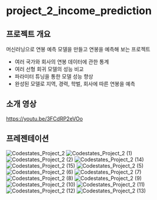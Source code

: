 # project_2_income_prediction

## 프로젝트 개요
머신러닝으로 연봉 예측 모델을 만들고 연봉을 예측해 보는 프로젝트
  - 여러 국가와 회사의 연봉 데이터에 관한 통계 
  - 여러 선형 회귀 모델의 성능 비교
  - 파라미터 튜닝을 통한 모델 성능 향상
  - 완성된 모델로 지역, 경력, 학벌, 회사에 따른 연봉을 예측

## 소개 영상
<https://youtu.be/3FCdRP2eVOo>

## 프레젠테이션
![Codestates_Project_2](https://user-images.githubusercontent.com/109839413/234818801-8a29a60a-17c3-4105-be56-68e7ccff0d6b.png)
![Codestates_Project_2 (1)](https://user-images.githubusercontent.com/109839413/234818807-575de69b-9193-4efa-ba4c-debe60a79670.png)
![Codestates_Project_2 (2)](https://user-images.githubusercontent.com/109839413/234818810-ab5f01d5-a8e1-444f-babe-944b24641df1.png)
![Codestates_Project_2 (14)](https://user-images.githubusercontent.com/109839413/234820830-569bc820-d88f-4f63-b997-2e008f9deae1.png)
![Codestates_Project_2 (15)](https://user-images.githubusercontent.com/109839413/234820846-b4179259-c862-48c7-a8ad-8edadabbc245.png)
![Codestates_Project_2 (5)](https://user-images.githubusercontent.com/109839413/234818816-6687b5fb-9748-4583-9a06-471aebde70a4.png)
![Codestates_Project_2 (6)](https://user-images.githubusercontent.com/109839413/234818821-a7974846-fc11-4a21-9cf9-e5c265543dcf.png)
![Codestates_Project_2 (7)](https://user-images.githubusercontent.com/109839413/234818826-d647ebfd-2b73-4797-9112-1dc17221c9ba.png)
![Codestates_Project_2 (8)](https://user-images.githubusercontent.com/109839413/234818829-b08e7579-dfa7-450a-ba96-2f84baa4cef4.png)
![Codestates_Project_2 (9)](https://user-images.githubusercontent.com/109839413/234818831-cdde7b93-4022-4abd-80fb-75edfcbd5c82.png)
![Codestates_Project_2 (10)](https://user-images.githubusercontent.com/109839413/234818836-108aaf0e-2ff8-437f-a54d-e034d7cd36d5.png)
![Codestates_Project_2 (11)](https://user-images.githubusercontent.com/109839413/234818839-c1a3e410-fe0f-472e-9684-9920817e82b7.png)
![Codestates_Project_2 (12)](https://user-images.githubusercontent.com/109839413/234818846-9c7660f9-f3ae-44b7-97a7-0163d29020b4.png)
![Codestates_Project_2 (13)](https://user-images.githubusercontent.com/109839413/234818847-9de297fa-8df1-4d60-a6c6-185647f9362d.png)
